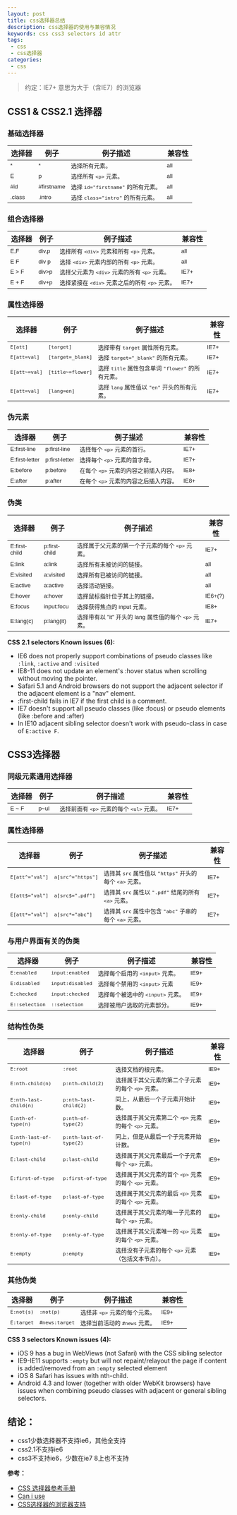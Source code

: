 ```yaml
---
layout: post
title: css选择器总结
description: css选择器的使用与兼容情况
keywords: css css3 selectors id attr
tags:
 - css
 - css选择器
categories:
 - css
---
```


<style>
td{font-family: Verdana, Geneva, sans-serif;font-size: 13px;}
</style>

> 约定：IE7+ 意思为大于（含IE7）的浏览器

## CSS1 & CSS2.1 选择器

### 基础选择器

选择器        |       例子             |         例子描述                             |   兼容性   
------------------|-----------------------|---------------------------------------------|----------
 *                |             *         |       选择所有元素。                          |    all   
 E                |             p         |      选择所有 `<p>` 元素。                      |    all   
 #id              |        #firstname     |  选择 `id="firstname"` 的所有元素。             |    all   
 .class           |        .intro         |  选择 `class="intro"` 的所有元素。              |    all   

<!-- more -->

### 组合选择器

选择器        |       例子             |         例子描述                             |   兼容性   
------------------|---------------------|---------------------------------------------|------------
 E,F              |        div,p          |   选择所有 `<div>` 元素和所有 `<p>` 元素。         |    all     
 E F              |        div p          |   选择 `<div>` 元素内部的所有 `<p>` 元素。         |   all      
 E > F            |        div>p          |   选择父元素为 `<div>` 元素的所有 `<p>` 元素。     |    IE7+    
 E + F            |        div+p          |   选择紧接在 `<div>` 元素之后的所有 `<p>` 元素。   |    IE7+    

### 属性选择器

选择器             |       例子            |         例子描述                             |   兼容性  
------------------|-----------------------|---------------------------------------------|-----------
 `E[att]`         |      `[target]`       |   选择带有 `target` 属性所有元素。               |    IE7+    
 `E[att=val]`     |   `[target=_blank]`  |   选择 `target="_blank"` 的所有元素。          |   IE7+     
 `E[att~=val]`    |   `[title~=flower]`   |   选择 `title` 属性包含单词 `"flower"` 的所有元素。 |    IE7+   
 `E[att=val]`    |    `[lang=en]`       |   选择 `lang` 属性值以 `"en"` 开头的所有元素。     |    IE7+   

### 伪元素

选择器        |       例子             |         例子描述                             |   兼容性  
------------------|-----------------------|--------------------------------------------|-----------
 E:first-line     |    p:first-line        |   选择每个 `<p>` 元素的首行。                   |    IE7+   
 E:first-letter   |    p:first-letter      |    选择每个 `<p>` 元素的首字母。                |    IE7+   
 E:before         |    p:before            |   在每个 `<p>` 元素的内容之前插入内容。          |    IE8+   
 E:after          |    p:after             |   在每个 `<p>` 元素的内容之后插入内容。          |    IE8+   

### 伪类

选择器        |       例子             |         例子描述                             |   兼容性   
------------------|-----------------------|---------------------------------------------|------------
 E:first-child    |    p:first-child      |  选择属于父元素的第一个子元素的每个 `<p>` 元素。  |    IE7+    
 E:link           |    a:link             |    选择所有未被访问的链接。                    |    all    
 E:visited        |    a:visited          |   选择所有已被访问的链接。                     |    all    
 E:active         |   a:active            |   选择活动链接。                              |    all    
 E:hover          |   a:hover             |   选择鼠标指针位于其上的链接。                  |   IE6+(?)    
 E:focus          |   input:focu          |   选择获得焦点的 input 元素。                 |    IE8+    
 E:lang(c)        |   p:lang(it)          |  选择带有以 "it" 开头的 lang 属性值的每个 `<p>` 元素。 |    IE7+    

**CSS 2.1 selectors Known issues (6):**

- IE6 does not properly support combinations of pseudo classes like `:link`, `:active` and `:visited`
- IE8-11 does not update an element's :hover status when scrolling without moving the pointer.
- Safari 5.1 and Android browsers do not support the adjacent selector if the adjacent element is a "nav" element.
- :first-child fails in IE7 if the first child is a comment.
- IE7 doesn't support all pseudo classes (like :focus) or pseudo elements (like :before and :after)
- In IE10 adjacent sibling selector doesn't work with pseudo-class in case of `E:active F`.

## CSS3选择器

### 同级元素通用选择器

选择器        |       例子        |         例子描述                             |   兼容性   
-------------|-------------------|--------------------------------------------|------------
 E ~ F       |    p~ul           |   选择前面有 `<p>` 元素的每个 `<ul>` 元素。    |    IE7+    

### 属性选择器

选择器        |       例子             |         例子描述                                   |   兼容性   
------------------|-----------------------|--------------------------------------------------|--------
 `E[att^="val"]`    |  `a[src^="https"]`      |  选择其 `src` 属性值以 `"https"` 开头的每个 `<a>` 元素。  |    IE7+    
 `E[att$="val"]`    |  `a[src$=".pdf"]`       |  选择其 `src` 属性以 `".pdf"` 结尾的所有 `<a>` 元素。     |    IE7+    
 `E[att*="val"]`    |  `a[src*="abc"]`        |  选择其 `src` 属性中包含 `"abc"` 子串的每个 `<a>` 元素。  |    IE7+    

### 与用户界面有关的伪类

|    选择器         |       例子             |         例子描述                     |   兼容性   |
|------------------|-----------------------|-------------------------------------|------------|
| `E:enabled`      |    `input:enabled`    |   选择每个启用的 `<input>` 元素。       |    IE9+    |
| `E:disabled`     |    `input:disabled`   |   选择每个禁用的 `<input>` 元素         |    IE9+   |
| `E:checked`      |    `input:checked`    |    选择每个被选中的 `<input>` 元素。    |    IE9+    |
| `E::selection`   |    `::selection`      |   选择被用户选取的元素部分。             |    IE9+   |

### 结构性伪类

选择器                   |       例子                 |         例子描述                             |   兼容性  
------------------------|---------------------------|---------------------------------------------|-----------
 `E:root`               |  `:root`                  | 选择文档的根元素。                             |    IE9+   
 `E:nth-child(n)`       |  `p:nth-child(2)`         | 选择属于其父元素的第二个子元素的每个 `<p>` 元素。  |    IE9+   
 `E:nth-last-child(n)`  |  `p:nth-last-child(2)`    | 同上，从最后一个子元素开始计数。                |    IE9+   
 `E:nth-of-type(n)`     |  `p:nth-of-type(2)`       | 选择属于其父元素第二个 `<p>` 元素的每个 `<p>` 元素。 |    IE9+   
 `E:nth-last-of-type(n)`|  `p:nth-last-of-type(2)`  | 同上，但是从最后一个子元素开始计数。             |    IE9+   
 `E:last-child`         |  `p:last-child`           | 选择属于其父元素最后一个子元素每个 `<p>` 元素。    |    IE9+   
 `E:first-of-type`      |  `p:first-of-type`        | 选择属于其父元素的首个 `<p>` 元素的每个 `<p>` 元素。 |    IE9+   
 `E:last-of-type`       |  `p:last-of-type`         | 选择属于其父元素的最后 `<p>` 元素的每个 `<p>` 元素。 |    IE9+   
 `E:only-child`         |  `p:only-child`           | 选择属于其父元素的唯一子元素的每个 `<p>` 元素。    |    IE9+   
 `E:only-of-type`       |  `p:only-of-type`         | 选择属于其父元素唯一的 `<p>` 元素的每个 `<p>` 元素。 |    IE9+   
 `E:empty`              |  `p:empty`                | 选择没有子元素的每个 `<p>` 元素（包括文本节点）。  |    IE9+   

### 其他伪类

|    选择器         |       例子           |         例子描述                   |   兼容性   |
|------------------|---------------------|-----------------------------------|------------|
| `E:not(s)`       |   `:not(p)`         |   选择非 `<p>` 元素的每个元素。      |    IE9+    |
| `E:target`       |   `#news:target`    |   选择当前活动的 `#news` 元素。      |    IE9+    |


**CSS 3 selectors Known issues (4):**

- iOS 9 has a bug in WebViews (not Safari) with the CSS sibling selector
- IE9-IE11 supports `:empty` but will not repaint/relayout the page if content is added/removed from an `:empty` selected element
- iOS 8 Safari has issues with nth-child. 
- Android 4.3 and lower (together with older WebKit browsers) have issues when combining pseudo classes with adjacent or general sibling selectors.


## 结论：

- css1少数选择器不支持ie6，其他全支持
- css2.1不支持ie6
- css3不支持ie6，少数在ie7 8上也不支持

**参考：**

- [CSS 选择器参考手册](http://www.w3school.com.cn/cssref/css_selectors.asp)
- [Can i use](http://caniuse.com/#search=css%20sel)
- [CSS选择器的浏览器支持](https://labs.qianduan.net/css-selector/)
